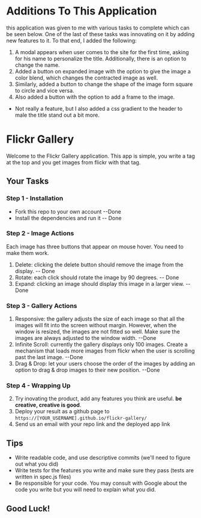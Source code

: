 # Additions To This Application
this application was given to me with various tasks to complete which can be seen below. One of the last of these tasks was innovating on it by adding new features to it. 
To that end, I added the following:

1. A modal appears when user comes to the site for the first time, asking for his name to personalize the title. Additionally, there is an option to change the name. 
2. Added a button on expanded image with the option to give the image a color blend, which changes the contracted image as well. 
3. Similarly, added a button to change the shape of the image form square to circle and vice versa. 
4. Also added a button with the option to add a frame to the image.

- Not really a feature, but I also added a css gradient to the header to male the title stand out a bit more.

# Flickr Gallery

Welcome to the Flickr Gallery application.
This app is simple, you write a tag at the top and you get images from flickr with that tag.

## Your Tasks

### Step 1 - Installation
- Fork this repo to your own account  --Done
- Install the dependencies and run it -- Done

### Step 2 - Image Actions
Each image has three buttons that appear on mouse hover. You need to make them work.
1. Delete: clicking the delete button should remove the image from the display. -- Done
2. Rotate: each click should rotate the image by 90 degrees. -- Done
3. Expand: clicking an image should display this image in a larger view. --Done

### Step 3 - Gallery Actions
1. Responsive:  the gallery adjusts the size of each image so that all the images will fit into the screen without margin. However, when the window is resized, the images are not fitted so well. Make sure the images are always adjusted to the window width. --Done
2. Infinite Scroll: currently the gallery displays only 100 images. Create a mechanism that loads more images from flickr when the user is scrolling past the last image. --Done
3. Drag & Drop: let your users choose the order of the images by adding an option to drag & drop images to their new position. --Done

### Step 4 - Wrapping Up
2. Try inovating the product, add any features you think are useful. **be creative, creative is good**.
3. Deploy your result as a github page to `https://[YOUR_USERNAME].github.io/flickr-gallery/`
4. Send us an email with your repo link and the deployed app link

## Tips
- Write readable code, and use descriptive commits (we'll need to figure out what you did)
- Write tests for the features you write and make sure they pass (tests are written in spec.js files)
- Be responsible for your code. You may consult with Google about the code you write but you will need to explain what you did.

## Good Luck!
